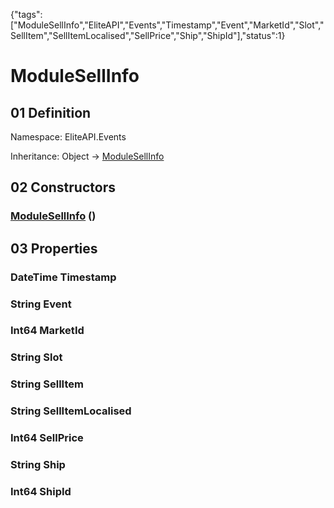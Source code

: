 {"tags":["ModuleSellInfo","EliteAPI","Events","Timestamp","Event","MarketId","Slot","SellItem","SellItemLocalised","SellPrice","Ship","ShipId"],"status":1}

# ModuleSellInfo

## 01 Definition

Namespace: <span class='code'>EliteAPI.Events</span>

Inheritance: <span class='code'>Object</span> → <span class='code'>[ModuleSellInfo](../../EliteAPI/Events/ModuleSellInfo.html)</span>

## 02 Constructors

### <span class='code'>[ModuleSellInfo](../../EliteAPI/Events/ModuleSellInfo.html)</span> ()

## 03 Properties

### <span class='code'>DateTime</span> Timestamp

### <span class='code'>String</span> Event

### <span class='code'>Int64</span> MarketId

### <span class='code'>String</span> Slot

### <span class='code'>String</span> SellItem

### <span class='code'>String</span> SellItemLocalised

### <span class='code'>Int64</span> SellPrice

### <span class='code'>String</span> Ship

### <span class='code'>Int64</span> ShipId

